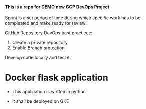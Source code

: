 #### This is a repo for DEMO new GCP DevOps Project ####

Sprint is a set period of time during which specific work has to be compleated and make ready for review.

GitHub Repository DevOps best practiece:
1. Create a private repository
2. Enable Branch protection

Develop code locally and test it.


# Docker flask application

- This application is written in python
    
- it shall be deployed on GKE